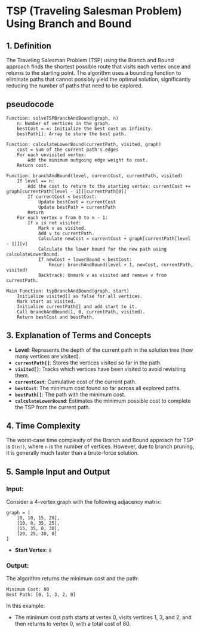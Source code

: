 
# TSP (Traveling Salesman Problem) Using Branch and Bound

## 1. Definition
The Traveling Salesman Problem (TSP) using the Branch and Bound approach finds the shortest possible route that visits each vertex once and returns to the starting point. The algorithm uses a bounding function to eliminate paths that cannot possibly yield the optimal solution, significantly reducing the number of paths that need to be explored.

## pseudocode
```plaintext
Function: solveTSPBranchAndBound(graph, n)
    n: Number of vertices in the graph.
    bestCost = ∞: Initialize the best cost as infinity.
    bestPath[]: Array to store the best path.

Function: calculateLowerBound(currentPath, visited, graph)
    cost = Sum of the current path's edges
    For each unvisited vertex:
        Add the minimum outgoing edge weight to cost.
    Return cost.

Function: branchAndBound(level, currentCost, currentPath, visited)
    If level == n:
        Add the cost to return to the starting vertex: currentCost += graph[currentPath[level - 1]][currentPath[0]]
        If currentCost < bestCost:
            Update bestCost = currentCost
            Update bestPath = currentPath
        Return
    For each vertex v from 0 to n - 1:
        If v is not visited:
            Mark v as visited.
            Add v to currentPath.
            Calculate newCost = currentCost + graph[currentPath[level - 1]][v]
            Calculate the lower bound for the new path using calculateLowerBound.
            If newCost + lowerBound < bestCost:
                Recur: branchAndBound(level + 1, newCost, currentPath, visited)
            Backtrack: Unmark v as visited and remove v from currentPath.

Main Function: tspBranchAndBound(graph, start)
    Initialize visited[] as false for all vertices.
    Mark start as visited.
    Initialize currentPath[] and add start to it.
    Call branchAndBound(1, 0, currentPath, visited).
    Return bestCost and bestPath.
```

## 3. Explanation of Terms and Concepts
- **Level**: Represents the depth of the current path in the solution tree (how many vertices are visited).
- **`currentPath[]`**: Stores the vertices visited so far in the path.
- **`visited[]`**: Tracks which vertices have been visited to avoid revisiting them.
- **`currentCost`**: Cumulative cost of the current path.
- **`bestCost`**: The minimum cost found so far across all explored paths.
- **`bestPath[]`**: The path with the minimum cost.
- **`calculateLowerBound`**: Estimates the minimum possible cost to complete the TSP from the current path.

## 4. Time Complexity
The worst-case time complexity of the Branch and Bound approach for TSP is `O(n!)`, where `n` is the number of vertices. However, due to branch pruning, it is generally much faster than a brute-force solution.

## 5. Sample Input and Output

### Input:
Consider a 4-vertex graph with the following adjacency matrix:

```plaintext
graph = [
    [0, 10, 15, 20],
    [10, 0, 35, 25],
    [15, 35, 0, 30],
    [20, 25, 30, 0]
]
```
- **Start Vertex**: `0`

### Output:
The algorithm returns the minimum cost and the path:

```plaintext
Minimum Cost: 80
Best Path: [0, 1, 3, 2, 0]
```

In this example:
- The minimum cost path starts at vertex 0, visits vertices 1, 3, and 2, and then returns to vertex 0, with a total cost of 80.

